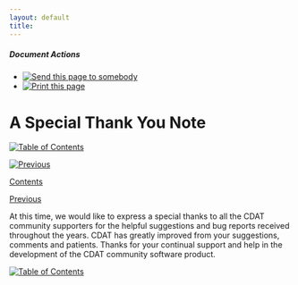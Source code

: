 ```yaml
---
layout: default
title: 
---
```



#####  Document Actions

  * [ ![Send this page to somebody](media/mail_icon.gif) ](/cdat/download/installation-guide/thank-you/sendto_form)
  * [ ![Print this page](media/print_icon.gif) ](/this.print\(\))

#  A Special Thank You Note

[ ![Table of Contents](media/arrow-up) ](/)

[ ![Previous](media/arrow-left) ](/mailing-lists)

[ Contents ](/)

[ Previous ](/mailing-lists)

At this time, we would like to express a special thanks to all the CDAT
community supporters for the helpful suggestions and bug reports received
throughout the years. CDAT has greatly improved from your suggestions,
comments and patients. Thanks for your continual support and help in the
development of the CDAT community software product.

[ ![Table of Contents](media/arrow-up) ](/)
